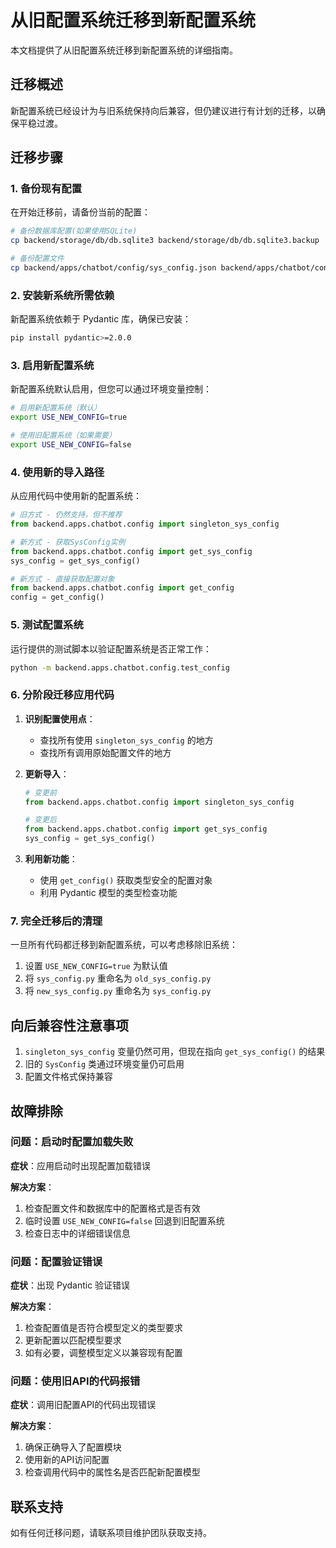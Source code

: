 # 从旧配置系统迁移到新配置系统

本文档提供了从旧配置系统迁移到新配置系统的详细指南。

## 迁移概述

新配置系统已经设计为与旧系统保持向后兼容，但仍建议进行有计划的迁移，以确保平稳过渡。

## 迁移步骤

### 1. 备份现有配置

在开始迁移前，请备份当前的配置：

```bash
# 备份数据库配置(如果使用SQLite)
cp backend/storage/db/db.sqlite3 backend/storage/db/db.sqlite3.backup

# 备份配置文件
cp backend/apps/chatbot/config/sys_config.json backend/apps/chatbot/config/sys_config.json.backup
```

### 2. 安装新系统所需依赖

新配置系统依赖于 Pydantic 库，确保已安装：

```bash
pip install pydantic>=2.0.0
```

### 3. 启用新配置系统

新配置系统默认启用，但您可以通过环境变量控制：

```bash
# 启用新配置系统（默认）
export USE_NEW_CONFIG=true

# 使用旧配置系统（如果需要）
export USE_NEW_CONFIG=false
```

### 4. 使用新的导入路径

从应用代码中使用新的配置系统：

```python
# 旧方式 - 仍然支持，但不推荐
from backend.apps.chatbot.config import singleton_sys_config

# 新方式 - 获取SysConfig实例
from backend.apps.chatbot.config import get_sys_config
sys_config = get_sys_config()

# 新方式 - 直接获取配置对象
from backend.apps.chatbot.config import get_config
config = get_config()
```

### 5. 测试配置系统

运行提供的测试脚本以验证配置系统是否正常工作：

```bash
python -m backend.apps.chatbot.config.test_config
```

### 6. 分阶段迁移应用代码

1. **识别配置使用点**：
   - 查找所有使用 `singleton_sys_config` 的地方
   - 查找所有调用原始配置文件的地方

2. **更新导入**：
   ```python
   # 变更前
   from backend.apps.chatbot.config import singleton_sys_config
   
   # 变更后
   from backend.apps.chatbot.config import get_sys_config
   sys_config = get_sys_config()
   ```

3. **利用新功能**：
   - 使用 `get_config()` 获取类型安全的配置对象
   - 利用 Pydantic 模型的类型检查功能

### 7. 完全迁移后的清理

一旦所有代码都迁移到新配置系统，可以考虑移除旧系统：

1. 设置 `USE_NEW_CONFIG=true` 为默认值
2. 将 `sys_config.py` 重命名为 `old_sys_config.py`
3. 将 `new_sys_config.py` 重命名为 `sys_config.py`

## 向后兼容性注意事项

1. `singleton_sys_config` 变量仍然可用，但现在指向 `get_sys_config()` 的结果
2. 旧的 `SysConfig` 类通过环境变量仍可启用
3. 配置文件格式保持兼容

## 故障排除

### 问题：启动时配置加载失败

**症状**：应用启动时出现配置加载错误

**解决方案**：
1. 检查配置文件和数据库中的配置格式是否有效
2. 临时设置 `USE_NEW_CONFIG=false` 回退到旧配置系统
3. 检查日志中的详细错误信息

### 问题：配置验证错误

**症状**：出现 Pydantic 验证错误

**解决方案**：
1. 检查配置值是否符合模型定义的类型要求
2. 更新配置以匹配模型要求
3. 如有必要，调整模型定义以兼容现有配置

### 问题：使用旧API的代码报错

**症状**：调用旧配置API的代码出现错误

**解决方案**：
1. 确保正确导入了配置模块
2. 使用新的API访问配置
3. 检查调用代码中的属性名是否匹配新配置模型

## 联系支持

如有任何迁移问题，请联系项目维护团队获取支持。 